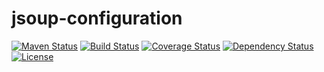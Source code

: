# jsoup-configuration


[![Maven Status](https://maven-badges.herokuapp.com/maven-central/io.shick.jsoup/jsoup-configuration/badge.svg?style=flat)](http://mvnrepository.com/artifact/com.github.javafaker/javafaker)
[![Build Status](https://travis-ci.org/trevershick/jsoup-configuration.svg?branch=master)](https://travis-ci.org/trevershick/jsoup-configuration)
[![Coverage Status](https://coveralls.io/repos/github/trevershick/jsoup-configuration/badge.svg?branch=master)](https://coveralls.io/github/trevershick/jsoup-configuration?branch=master)
[![Dependency Status](https://www.versioneye.com/user/projects/58253d34613b6801fb37e874/badge.svg?style=flat-square)](https://www.versioneye.com/user/projects/58253d34613b6801fb37e874)
[![License](http://img.shields.io/:license-mit-brightgreen.svg)](http://www.apache.org/licenses/LICENSE-2.0.html)
